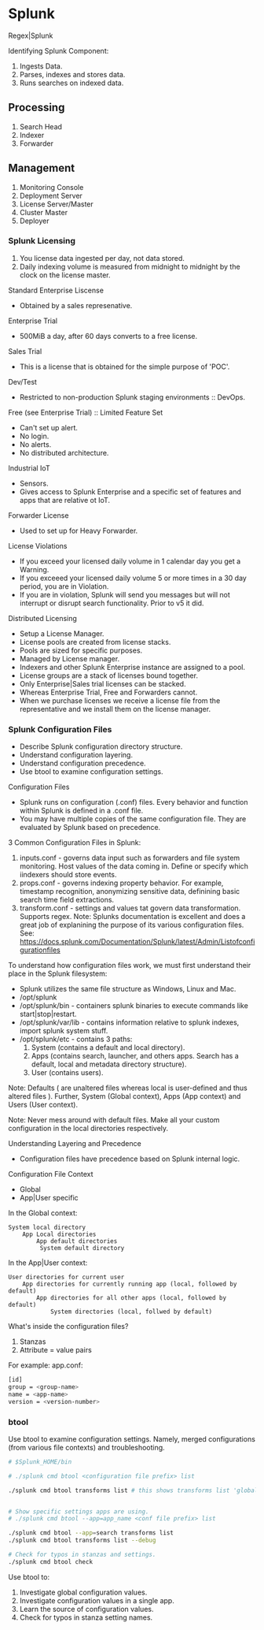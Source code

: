 # Splunk
Regex|Splunk

Identifying Splunk Component:

1. Ingests Data.
2. Parses, indexes and stores data.
3. Runs searches on indexed data.


## Processing
1. Search Head
2. Indexer
3. Forwarder

## Management
1. Monitoring Console
2. Deployment Server
3. License Server/Master
4. Cluster Master
5. Deployer

### Splunk Licensing
1. You license data ingested per day, not data stored.
2. Daily indexing volume is measured from midnight to midnight by the clock on the license master.

Standard Enterprise Liscense
- Obtained by a sales represenative.

Enterprise Trial
- 500MiB a day, after 60 days converts to a free license.

Sales Trial
- This is a license that is obtained for the simple purpose of 'POC'.

Dev/Test
- Restricted to non-production Splunk staging environments :: DevOps.

Free (see Enterprise Trial) :: Limited Feature Set
- Can't set up alert.
- No login.
- No alerts.
- No distributed architecture.

Industrial IoT
- Sensors.
- Gives access to Splunk Enterprise and a specific set of features and apps that are relative ot IoT.

Forwarder License
- Used to set up for Heavy Forwarder.

License Violations
- If you exceed your licensed daily volume in 1 calendar day you get a Warning.
- If you exceeed your licensed daily volume 5 or more times in a 30 day period, you are in Violation.
- If you are in violation, Splunk will send you messages but will not interrupt or disrupt search functionality. Prior to v5 it did.

Distributed Licensing
- Setup a License Manager.
- License pools are created from license stacks.
- Pools are sized for specific purposes.
- Managed by License manager.
- Indexers and other Splunk Enterprise instance are assigned to a pool.
- License groups are a stack of licenses bound together.
- Only Enterprise|Sales trial licenses can be stacked.
- Whereas Enterprise Trial, Free and Forwarders cannot.
- When we purchase licenses we receive a license file from the representative and we install them on the license manager.

### Splunk Configuration Files
- Describe Splunk configuration directory structure.
- Understand configuration layering.
- Understand configuration precedence.
- Use btool to examine configuration settings.

Configuration Files
- Splunk runs on configuration (.conf) files.
	Every behavior and function within Splunk is defined in a .conf file.
- You may have multiple copies of the same configuration file. They are evaluated by Splunk based on precedence.

3 Common Configuration Files in Splunk:
1. inputs.conf - governs data input such as forwarders and file system monitoring. Host values of the data coming in. Define or specify which iindexers should store events.
2. props.conf - governs indexing property behavior. For example, timestamp recognition, anonymizing sensitive data, definining basic search time field extractions.
3. transform.conf - settings and values tat govern data transformation. Supports regex.
Note: Splunks documentation is excellent and does a great job of explanining the purpose of its various configuration files. See: https://docs.splunk.com/Documentation/Splunk/latest/Admin/Listofconfigurationfiles

To understand how configuration files work, we must first understand their place in the Splunk filesystem:

- Splunk utilizes the same file structure as Windows, Linux and Mac.
- /opt/splunk
- /opt/splunk/bin - containers splunk binaries to execute commands like start|stop|restart.
- /opt/splunk/var/lib - contains information relative to splunk indexes, import splunk system stuff.
- /opt/splunk/etc - contains 3 paths:
	1. System (contains a default and local directory).
	2. Apps (contains search, launcher, and others apps. Search has a default, local and metadata directory structure).
	3. User (contains users).

Note: Defaults ( are unaltered files whereas local is user-defined and thus altered files ). Further, System (Global context), Apps (App context) and Users (User context).

Note: Never mess around with default files. Make all your custom configuration in the local directories respectively.

Understanding Layering and Precedence
- Configuration files have precedence based on Splunk internal logic.

Configuration File Context
- Global
- App|User specific

In the Global context:

	System local directory
		App Local directories
			App default directories
			 System default directory

In the App|User context:

	User directories for current user
		App directories for currently running app (local, followed by default)
			App directories for all other apps (local, followed by default)
				System directories (local, follwed by default)

What's inside the configuration files?
1. Stanzas
2. Attribute  = value pairs

For example:
app.conf:

```bash
[id]
group = <group-name>
name = <app-name>
version = <version-number>
```

### btool
Use btool to examine configuration settings. Namely, merged configurations (from various file contexts) and troubleshooting.

```bash
# $Splunk_HOME/bin

# ./splunk cmd btool <configuration file prefix> list

./splunk cmd btool transforms list # this shows transforms list 'globally'


# Show specific settings apps are using.
# ./splunk cmd btool --app=app_name <conf file prefix> list

./splunk cmd btool --app=search transforms list
./splunk cmd btool transforms list --debug

# Check for typos in stanzas and settings.
./splunk cmd btool check

```

Use btool to:
1. Investigate global configuration values.
2. Investigate configuration values in a single app.
3. Learn the source of configuration values.
4. Check for typos in stanza setting names.

